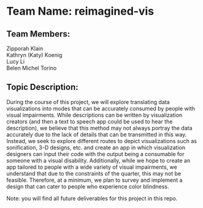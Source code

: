 # Team Name: reimagined-vis

## Team Members: 
Zipporah Klain <br />
Kathryn (Katy) Koenig <br />
Lucy Li <br />
Belen Michel Torino

## Topic Description: 
During the course of this project, we will explore translating data visualizations into modes that can be accurately consumed by people with visual impairments. While descriptions can be written by visualization creators (and then a text to speech app could be used to hear the description), we believe that this method may not always portray the data accurately due to the lack of details that can be transmitted in this way. Instead, we seek to explore different routes to depict visualizations such as sonification, 3-D designs, etc. and create an app in which visualization designers can input their code with the output being a consumable for someone with a visual disability. Additionally, while we hope to create an app tailored to people with a wide variety of visual impairments, we understand that due to the constraints of the quarter, this may not be feasible. Therefore, at a minimum, we plan to survey and implement a design that can cater to people who experience color blindness.

Note: you will find all future deliverables for this project in this repo.
